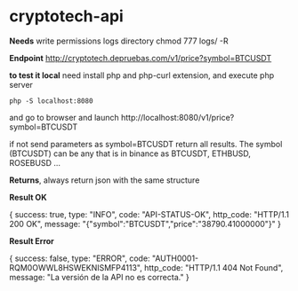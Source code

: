 # cryptotech-api

<b>Needs</b> write permissions logs directory chmod 777 logs/ -R

<b>Endpoint</b> http://cryptotech.depruebas.com/v1/price?symbol=BTCUSDT

<b>to test it local</b> need install php and php-curl extension, and execute php server 

<code>php -S localhost:8080</code>

and go to browser and launch http://localhost:8080/v1/price?symbol=BTCUSDT

if not send parameters as symbol=BTCUSDT return all results. The symbol (BTCUSDT) can be any that is in binance as BTCUSDT, ETHBUSD, ROSEBUSD ... 


<b>Returns</b>, always return json with the same structure 

<b>Result OK</b>

{
success: true,
type: "INFO",
code: "API-STATUS-OK",
http_code: "HTTP/1.1 200 OK",
message: "{"symbol":"BTCUSDT","price":"38790.41000000"}"
}


<b>Result Error</b>

{
success: false,
type: "ERROR",
code: "AUTH0001-RQM0OWWL8HSWEKNISMFP4113",
http_code: "HTTP/1.1 404 Not Found",
message: "La versión de la API no es correcta."
}
